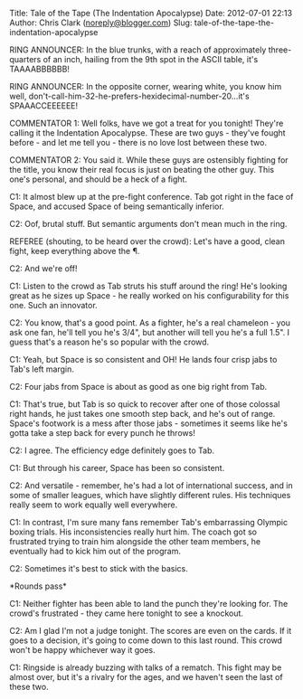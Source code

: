 Title: Tale of the Tape (The Indentation Apocalypse)
Date: 2012-07-01 22:13
Author: Chris Clark (noreply@blogger.com)
Slug: tale-of-the-tape-the-indentation-apocalypse

RING ANNOUNCER: In the blue trunks, with a reach of approximately
three-quarters of an inch, hailing from the 9th spot in the ASCII table,
it's TAAAABBBBBB!  
  
RING ANNOUNCER: In the opposite corner, wearing white, you know him
well, don't-call-him-32-he-prefers-hexidecimal-number-20...it's
SPAAACCEEEEEE!  
  
COMMENTATOR 1: Well folks, have we got a treat for you tonight! They're
calling it the Indentation Apocalypse. These are two guys - they've
fought before - and let me tell you - there is no love lost between
these two.  
  
COMMENTATOR 2: You said it. While these guys are ostensibly fighting for
the title, you know their real focus is just on beating the other guy.
This one's personal, and should be a heck of a fight.  
  
C1: It almost blew up at the pre-fight conference. Tab got right in the
face of Space, and accused Space of being semantically inferior.  
  
C2: Oof, brutal stuff. But semantic arguments don't mean much in the
ring.  
  
REFEREE (shouting, to be heard over the crowd): Let's have a good, clean
fight, keep everything above the ¶.  
  
C2: And we're off!  
  
C1: Listen to the crowd as Tab struts his stuff around the ring! He's
looking great as he sizes up Space - he really worked on his
configurability for this one. Such an innovator.  
  
C2: You know, that's a good point. As a fighter, he's a real chameleon -
you ask one fan, he'll tell you he's 3/4", but another will tell you
he's a full 1.5". I guess that's a reason he's so popular with the
crowd.  
  
C1: Yeah, but Space is so consistent and OH! He lands four crisp jabs to
Tab's left margin.  
  
C2: Four jabs from Space is about as good as one big right from Tab.  
  
C1: That's true, but Tab is so quick to recover after one of
those colossal right hands, he just takes one smooth step back, and he's
out of range. Space's footwork is a mess after those jabs - sometimes it
seems like he's gotta take a step back for every punch he throws!  
  
C2: I agree. The efficiency edge definitely goes to Tab.  
  
C1: But through his career, Space has been so consistent.  
  
C2: And versatile - remember, he's had a lot of international success,
and in some of smaller leagues, which have slightly different rules. His
techniques really seem to work equally well everywhere.  
  
C1: In contrast, I'm sure many fans remember Tab's embarrassing Olympic
boxing trials. His inconsistencies really hurt him. The coach got so
frustrated trying to train him alongside the other team members, he
eventually had to kick him out of the program.  
  
C2: Sometimes it's best to stick with the basics.  
  
\*Rounds pass\*  
  
C1: Neither fighter has been able to land the punch they're looking for.
The crowd's frustrated - they came here tonight to see a knockout.  
  
C2: Am I glad I'm not a judge tonight. The scores are even on the cards.
If it goes to a decision, it's going to come down to this last round.
This crowd won't be happy whichever way it goes.  
  
C1: Ringside is already buzzing with talks of a rematch. This fight may
be almost over, but it's a rivalry for the ages, and we haven't seen the
last of these two.
